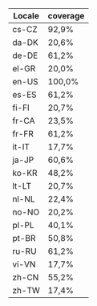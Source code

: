 ﻿| Locale | coverage |
| ------ | -------- |
| cs-CZ | 92,9% |
| da-DK | 20,6% |
| de-DE | 61,2% |
| el-GR | 20,0% |
| en-US | 100,0% |
| es-ES | 61,2% |
| fi-FI | 20,7% |
| fr-CA | 23,5% |
| fr-FR | 61,2% |
| it-IT | 17,7% |
| ja-JP | 60,6% |
| ko-KR | 48,2% |
| lt-LT | 20,7% |
| nl-NL | 22,4% |
| no-NO | 20,2% |
| pl-PL | 40,1% |
| pt-BR | 50,8% |
| ru-RU | 61,2% |
| vi-VN | 17,7% |
| zh-CN | 55,2% |
| zh-TW | 17,4% |
